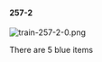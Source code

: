 #### 257-2
![train-257-2-0.png](https://github.com/lil-lab/nlvr/raw/master/nlvr/train/images/12/train-257-2-0.png "train-257-2-0.png")

There are 5 blue items